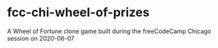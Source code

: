 # fcc-chi-wheel-of-prizes
A Wheel of Fortune clone game built during the freeCodeCamp Chicago session on 2020-06-07
